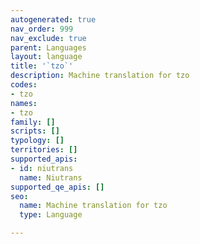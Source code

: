 ```yaml
---
autogenerated: true
nav_order: 999
nav_exclude: true
parent: Languages
layout: language
title: '`tzo`'
description: Machine translation for tzo
codes:
- tzo
names:
- tzo
family: []
scripts: []
typology: []
territories: []
supported_apis:
- id: niutrans
  name: Niutrans
supported_qe_apis: []
seo:
  name: Machine translation for tzo
  type: Language

---
```


